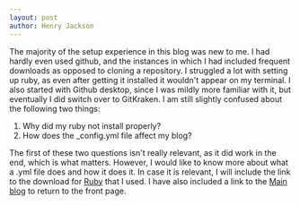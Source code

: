 ```yaml
---
layout: post
author: Henry Jackson
---
```

The majority of the setup experience in this blog was new to me. I had hardly even used github, and the instances in which I had included frequent downloads as opposed to cloning a repository. I struggled a lot with setting up ruby, as even after getting it installed it wouldn't appear on my terminal. I also started with Github desktop, since I was mildly more familiar with it, but eventually I did switch over to GitKraken.
I am still slightly confused about the following two things:
1. Why did my ruby not install properly?
2. How does the _config.yml file affect my blog?

The first of these two questions isn't really relevant, as it did work in the end, which is what matters. However, I would like to know more about what a .yml file does and how it does it.
In case it is relevant, I will include the link to the download for [Ruby][ruby-dload] that I used. I have also included a link to the [Main blog][main-blog] to return to the front page.

[ruby-dload]: https://www.ruby-lang.org/en/documentation/installation/
[main-blog]: https://htjackson8506.github.io/blog